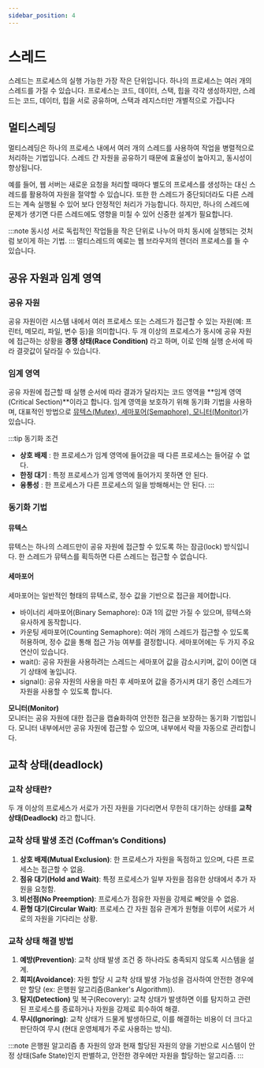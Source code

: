 ```yaml
---
sidebar_position: 4
---
```


# 스레드

스레드는 프로세스의 실행 가능한 가장 작은 단위입니다. 하나의 프로세스는 여러 개의 스레드를 가질 수 있습니다.
프로세스는 코드, 데이터, 스택, 힙을 각각 생성하지만, 스레드는 코드, 데이터, 힙을 서로 공유하며, 스택과 레지스터만 개별적으로 가집니다

## 멀티스레딩
멀티스레딩은 하나의 프로세스 내에서 여러 개의 스레드를 사용하여 작업을 병렬적으로 처리하는 기법입니다. 스레드 간 자원을 공유하기 때문에 효율성이 높아지고, 동시성이 향상됩니다.

예를 들어, 웹 서버는 새로운 요청을 처리할 때마다 별도의 프로세스를 생성하는 대신 스레드를 활용하여 자원을 절약할 수 있습니다. 또한 한 스레드가 중단되더라도 다른 스레드는 계속 실행될 수 있어 보다 안정적인 처리가 가능합니다. 하지만, 하나의 스레드에 문제가 생기면 다른 스레드에도 영향을 미칠 수 있어 신중한 설계가 필요합니다.

:::note 동시성
서로 독립적인 작업들을 작은 단위로 나누어 마치 동시에 실행되는 것처럼 보이게 하는 기법.
:::
멀티스레드의 예로는 웹 브라우저의 렌더러 프로세스를 들 수 있습니다.

## 공유 자원과 임계 영역
### 공유 자원
공유 자원이란 시스템 내에서 여러 프로세스 또는 스레드가 접근할 수 있는 자원(예: 프린터, 메모리, 파일, 변수 등)을 의미합니다. 두 개 이상의 프로세스가 동시에 공유 자원에 접근하는 상황을 **경쟁 상태(Race Condition)** 라고 하며, 이로 인해 실행 순서에 따라 결괏값이 달라질 수 있습니다.

### 임계 영역
공유 자원에 접근할 때 실행 순서에 따라 결과가 달라지는 코드 영역을 **임계 영역(Critical Section)**이라고 합니다. 임계 영역을 보호하기 위해 동기화 기법을 사용하며, 대표적인 방법으로 <u>뮤텍스(Mutex), 세마포어(Semaphore), 모니터(Monitor)</u>가 있습니다.

:::tip 동기화 조건
- **상호 배제** : 한 프로세스가 임계 영역에 들어갔을 때 다른 프로세스는 들어갈 수 없다.
- **한정 대기** : 특정 프로세스가 임계 영역에 들어가지 못하면 안 된다.
- **융통성** : 한 프로세스가 다른 프로세스의 일을 방해해서는 안 된다.
:::

### 동기화 기법

#### 뮤텍스
뮤텍스는 하나의 스레드만이 공유 자원에 접근할 수 있도록 하는 잠금(lock) 방식입니다. 한 스레드가 뮤텍스를 획득하면 다른 스레드는 접근할 수 없습니다.

#### 세마포어
세마포어는 일반적인 형태의 뮤텍스로, 정수 값을 기반으로 접근을 제어합니다.
- 바이너리 세마포어(Binary Semaphore): 0과 1의 값만 가질 수 있으며, 뮤텍스와 유사하게 동작합니다.
- 카운팅 세마포어(Counting Semaphore): 여러 개의 스레드가 접근할 수 있도록 허용하며, 정수 값을 통해 접근 가능 여부를 결정합니다.
세마포어에는 두 가지 주요 연산이 있습니다.
- wait(): 공유 자원을 사용하려는 스레드는 세마포어 값을 감소시키며, 값이 0이면 대기 상태에 놓입니다.
- signal(): 공유 자원의 사용을 마친 후 세마포어 값을 증가시켜 대기 중인 스레드가 자원을 사용할 수 있도록 합니다.

**모니터(Monitor)**  
모니터는 공유 자원에 대한 접근을 캡슐화하여 안전한 접근을 보장하는 동기화 기법입니다. 모니터 내부에서만 공유 자원에 접근할 수 있으며, 내부에서 락을 자동으로 관리합니다.

## 교착 상태(deadlock)

### 교착 상태란?
두 개 이상의 프로세스가 서로가 가진 자원을 기다리면서 무한히 대기하는 상태를 **교착 상태(Deadlock)** 라고 합니다.

### 교착 상태 발생 조건 (Coffman’s Conditions)
1. **상호 배제(Mutual Exclusion)**: 한 프로세스가 자원을 독점하고 있으며, 다른 프로세스는 접근할 수 없음.
2. **점유 대기(Hold and Wait)**: 특정 프로세스가 일부 자원을 점유한 상태에서 추가 자원을 요청함.
3. **비선점(No Preemption)**: 프로세스가 점유한 자원을 강제로 빼앗을 수 없음.
4. **환형 대기(Circular Wait)**: 프로세스 간 자원 점유 관계가 원형을 이루어 서로가 서로의 자원을 기다리는 상황.

### 교착 상태 해결 방법
1. **예방(Prevention)**: 교착 상태 발생 조건 중 하나라도 충족되지 않도록 시스템을 설계.
2. **회피(Avoidance)**: 자원 할당 시 교착 상태 발생 가능성을 검사하여 안전한 경우에만 할당 (ex: 은행원 알고리즘(Banker's Algorithm)).
3. **탐지(Detection)** 및 복구(Recovery): 교착 상태가 발생하면 이를 탐지하고 관련된 프로세스를 종료하거나 자원을 강제로 회수하여 해결.
4. **무시(Ignoring)**: 교착 상태가 드물게 발생하므로, 이를 해결하는 비용이 더 크다고 판단하여 무시 (현대 운영체제가 주로 사용하는 방식).

:::note 은행원 알고리즘
총 자원의 양과 현재 할당된 자원의 양을 기반으로 시스템이 안정 상태(Safe State)인지 판별하고, 안전한 경우에만 자원을 할당하는 알고리즘.
:::


